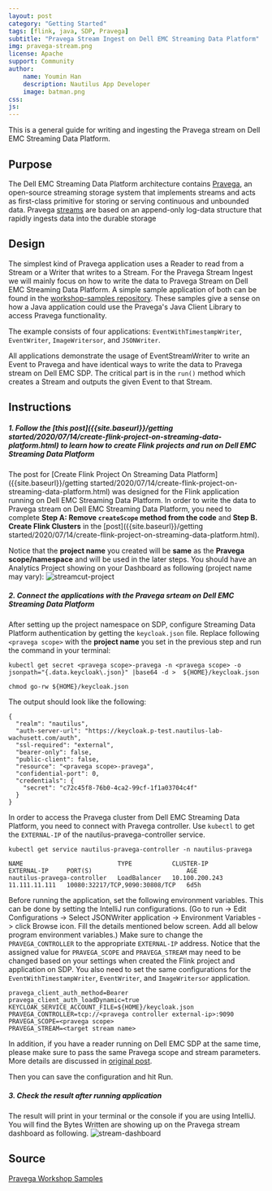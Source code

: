 ```yaml
---
layout: post
category: "Getting Started"
tags: [flink, java, SDP, Pravega]
subtitle: "Pravega Stream Ingest on Dell EMC Streaming Data Platform"
img: pravega-stream.png
license: Apache
support: Community
author: 
    name: Youmin Han
    description: Nautilus App Developer
    image: batman.png
css: 
js: 
---
```

This is a general guide for writing and ingesting the Pravega stream on Dell EMC Streaming Data Platform.
<!--more-->

## Purpose

The Dell EMC Streaming Data Platform architecture contains [Pravega](https://www.pravega.io/), an open-source streaming storage system that implements streams and acts as first-class primitive for storing or serving continuous and unbounded data. Pravega [streams](https://pravega.io/docs/latest/pravega-concepts/#streams) are based on an append-only log-data structure that rapidly ingests data into the durable storage

## Design
The simplest kind of Pravega application uses a Reader to read from a Stream or a Writer that writes to a Stream. For the Pravega Stream Ingest we will mainly focus on how to write the data to Pravega Stream on Dell EMC Streaming Data Platform. A simple sample application of both can be found in the [workshop-samples repository](https://github.com/pravega/workshop-samples/tree/master/stream-ingest/src/main/java/com/dellemc/oe/ingest). These samples give a sense on how a Java application could use the Pravega's Java Client Library to access Pravega functionality.

The example consists of four applications: `EventWithTimestampWriter`, `EventWriter`, `ImageWritersor`, and `JSONWriter`.  

All applications demonstrate the usage of EventStreamWriter to write an Event to Pravega and have identical ways to write the data to Pravega stream on Dell EMC SDP. The critical part is in the `run()` method which creates a Stream and outputs the given Event to that Stream.

## Instructions
##### 1. Follow the [this post]({{site.baseurl}}/getting started/2020/07/14/create-flink-project-on-streaming-data-platform.html) to learn how to create Flink projects and run on Dell EMC Streaming Data Platform

The post for [Create Flink Project On Streaming Data Platform]({{site.baseurl}}/getting started/2020/07/14/create-flink-project-on-streaming-data-platform.html) was designed for the Flink application running on Dell EMC Streaming Data Platform. In order to write the data to Pravega stream on Dell EMC Streaming Data Platform, you need to complete **Step A: Remove `createScope` method from the code** and **Step B. Create Flink Clusters** in the [post]({{site.baseurl}}/getting started/2020/07/14/create-flink-project-on-streaming-data-platform.html).

Notice that the **project name** you created will be **same** as the **Pravega scope/namespace** and will be used in the later steps. You should have an Analytics Project showing on your Dashboard as following (project name may vary): 
![streamcut-project]({{site.baseurl}}/assets/heliumjk/images/post/pravega-ingest/streamcut-project.png) 

##### 2. Connect the applications with the Pravega srteam on Dell EMC Streaming Data Platform
After setting up the project namespace on SDP, configure Streaming Data Platform authentication by getting the ```keycloak.json``` file. Replace following `<pravega scope>` with the **project name** you set in the previous step and run the command in your terminal: 
```
kubectl get secret <pravega scope>-pravega -n <pravega scope> -o jsonpath="{.data.keycloak\.json}" |base64 -d >  ${HOME}/keycloak.json

chmod go-rw ${HOME}/keycloak.json
```
The output should look like the following:
```
{
  "realm": "nautilus",
  "auth-server-url": "https://keycloak.p-test.nautilus-lab-wachusett.com/auth",
  "ssl-required": "external",
  "bearer-only": false,
  "public-client": false,
  "resource": "<pravega scope>-pravega",
  "confidential-port": 0,
  "credentials": {
    "secret": "c72c45f8-76b0-4ca2-99cf-1f1a03704c4f"
  }
}
```
In order to access the Pravega cluster from Dell EMC Streaming Data Platform, you need to connect with Pravega controller. Use `kubectl` to get the `EXTERNAL-IP` of the nautilus-pravega-controller service.
```
kubectl get service nautilus-pravega-controller -n nautilus-pravega

NAME                          TYPE           CLUSTER-IP       EXTERNAL-IP     PORT(S)                          AGE
nautilus-pravega-controller   LoadBalancer   10.100.200.243   11.111.11.111   10080:32217/TCP,9090:30808/TCP   6d5h
```

Before running the application, set the following environment variables. This can be done by setting the IntelliJ run configurations. (Go to run -> Edit Configurations -> Select JSONWriter application -> Environment Variables -> click Browse icon. Fill the details mentioned below screen. Add all below program environment variables.) Make sure to change the `PRAVEGA_CONTROLLER` to the appropriate `EXTERNAL-IP` address. Notice that the assigned value for `PRAVEGA_SCOPE` and `PRAVEGA_STREAM` may need to be changed based on your settings when created the Flink project and application on SDP. You also need to set the same configurations for the `EventWithTimestampWriter`, `EventWriter`, and `ImageWritersor` application.  
```
pravega_client_auth_method=Bearer
pravega_client_auth_loadDynamic=true
KEYCLOAK_SERVICE_ACCOUNT_FILE=${HOME}/keycloak.json
PRAVEGA_CONTROLLER=tcp://<pravega controller external-ip>:9090
PRAVEGA_SCOPE=<pravega scope>
PRAVEGA_STREAM=<target stream name>
```

In addition, if you have a reader running on Dell EMC SDP at the same time, please make sure to pass the same Pravega scope and stream parameters. More details are discussed in [original post](https://github.com/pravega/workshop-samples#running-jsonwriter-from-intelij).     

Then you can save the configuration and hit Run.


##### 3. Check the result after running application
The result will print in your terminal or the console if you are using IntelliJ. You will find the Bytes Written are showing up on the Pravega stream dashboard as following. 
![stream-dashboard]({{site.baseurl}}/assets/heliumjk/images/post/pravega-ingest/stream-dashboard.png) 



## Source
[Pravega Workshop Samples](https://github.com/pravega/workshop-samples)


